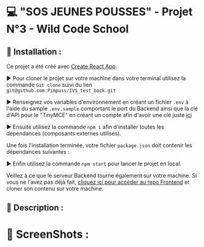 # 💻 "SOS JEUNES POUSSES" - Projet N°3 - Wild Code School

## 📂 Installation :
Ce projet a été créé avec [Create React App](https://github.com/facebook/create-react-app).<br>

▶ Pour cloner le projet sur votre machine dans votre terminal utilisez la commande ```Git clone``` suivi du lien ```git@github.com:Pimpuss/IVS_test_back.git```

▶ Renseignez vos variables d'environnement en créant un fichier ```.env``` à l'aide du sample ```.env.sample``` comportant le port du Backend ainsi que la clé d'API pour le "TinyMCE" en créant un compte afin d'avoir une clé juste [ici](https://www.tiny.cloud/)<br>

▶ Ensuite utilisez la commande ```npm i``` afin d'installer toutes les dépendances (composants externes utilisés).<br>

Une fois l'installation terminée, votre fichier ```package.json``` doit contenir les dépendances suivantes : <br>


▶ Enfin utilisez la commande ```npm start``` pour lancer le projet en local.

Veillez à ce que le serveur Backend tourne également sur votre machine. Si vous ne l'avez pas déjà fait, [cliquez ici pour accéder au repo Frontend](https://github.com/WildCodeSchool/11-21-noBugNovember-P3-sos-back) et cloner son contenu sur votre machine.

## 📝 Description :



# 📸 ScreenShots :


